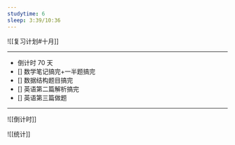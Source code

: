 ```yaml
---
studytime: 6
sleep: 3:39/10:36
---
```

![[复习计划#十月]]

---

- 倒计时 70 天
- [] 数学笔记搞完+一半题搞完
- [] 数据结构题目搞完
- [] 英语第二篇解析搞完
- [] 英语第三篇做题

---

![[倒计时]]

![[统计]]
